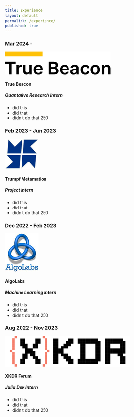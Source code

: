 ```yaml
---
title: Experience
layout: default
permalink: /experience/
published: true
---
```


### Mar 2024 - 
<img src="/assets/images/TrueBeacon.png" height="75">

#### True Beacon
##### Quantative Research Intern 

- did this
- did that
- didn't do that 250

### Feb 2023 - Jun 2023
<img src="/assets/images/Metamation.jpeg" height="100">

#### Trumpf Metamation
##### Project Intern 

- did this
- did that
- didn't do that 250

### Dec 2022 - Feb 2023
<img src="/assets/images/AlgoLabs.jpeg" height="125">

#### AlgoLabs
##### Machine Learning Intern

- did this
- did that
- didn't do that 250

### Aug 2022 - Nov 2023
<img src="/assets/images/XKDR.svg" height="100">

#### XKDR Forum
##### Julia Dev Intern

- did this
- did that
- didn't do that 250
